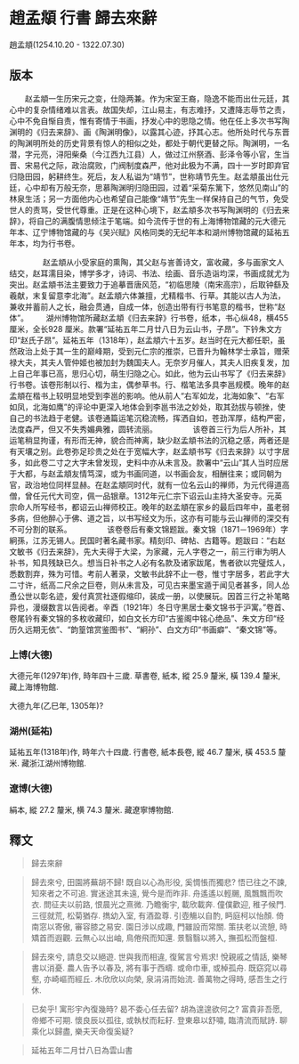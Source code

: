 # 趙孟頫 行書 歸去來辭

趙孟頫(1254.10.20 - 1322.07.30)

## 版本

　　赵孟頫一生历宋元之变，仕隐两兼。作为宋室王裔，隐逸不能而出仕元廷，其心中的复杂情绪难以言表。故国失却，江山易主，有志难抒，又遭降志辱节之责，心中不免自惭自责，惟有寄情于书画，抒发心中的思隐之情。他在任上多次书写陶渊明的《归去来辞》、画《陶渊明像》，以露其心迹，抒其心志。他所处时代与东晋的陶渊明所处的历史背景有惊人的相似之处，都处于朝代更替之际。陶渊明，一名潜，字元亮，浔阳柴桑（今江西九江县）人，做过江州祭酒、彭泽令等小官，生当晋、宋易代之际，政治腐败，门阀制度森严，他对此极为不满，四十一岁时即弃官归隐田园，躬耕终生。死后，友人私谥为“靖节”，世称靖节先生。赵孟頫虽出仕元廷，心中却有万般无奈，思慕陶渊明归隐田园，过着“采菊东篱下，悠然见南山”的林泉生活；另一方面他内心也希望自己能像“靖节”先生一样保持自己的气节，免受世人的责骂，受世代尊重。正是在这种心境下，赵孟頫多次书写陶渊明的《归去来辞》，将自己的满腹情思倾注于笔端。如今流传于世的有上海博物馆藏的元大德元年本、辽宁博物馆藏的与《吴兴赋》风格同类的无纪年本和湖州博物馆藏的延祐五年本，均为行书卷。  

  
  　　 
  　　赵孟頫从小受家庭的熏陶，其父赵与訔善诗文，富收藏，多与画家文人结交，赵耳濡目染，博学多才，诗词、书法、绘画、音乐造诣均深，书画成就尤为突出。赵孟頫书法主要致力于追摹晋唐风范，“初临思陵（南宋高宗），后取钟繇及羲献，末复留意李北海”。赵孟頫六体兼擅，尤精楷书、行草。其能以古人为法，兼收并蓄前人之长，融会贯通，自成一体，创造出带有行书笔意的楷书，世称“赵体”。 
  　　湖州博物馆所藏赵孟頫《归去来辞》行书卷，纸本，书心纵48，横455 厘米，全长928 厘米。款署“延祐五年二月廿八日为云山书，子昂”。下钤朱文方印“赵氏子昂”。延祐五年（1318年），赵孟頫六十五岁。赵当时在元大都任职，虽然政治上处于其一生的巅峰期，受到元仁宗的推崇，已晋升为翰林学士承旨，赠荣禄大夫，其夫人管仲姬也被加封为魏国夫人。无奈岁月催人，其夫人旧疾复发，加上自己年事已高，思归心切，萌生归隐之心。如此，他为云山书写了《归去来辞》行书卷。该卷形制以行、楷为主，偶参草书。行、楷笔法多具李邕规模。晚年的赵孟頫在楷书上较明显地受到李邕的影响。他从前人“右军如龙，北海如象”、“右军如凤，北海如鹰”的评论中更深入地体会到李邕书法之妙处，取其劲拔与顿挫，使自己的书法趋于老健。该卷通篇运笔沉稳流畅，挥洒自如，苍劲浑厚，结构严密，法度森严，但又不失秀媚典雅，圆转流丽。 
  　　 
  　　该卷首三行为后人所补，其运笔稍显拘谨，有形而无神，貌合而神离，缺少赵孟頫书法的沉稳之感，两者还是有天壤之别。此卷弥足珍贵之处在于宽幅大字，赵孟頫书写《归去来辞》以寸字居多，如此卷二寸之大字未曾发现，史料中亦从未言及。款署中“云山”其人当时应居于大都，与赵孟頫友情笃深，或为书画同道，以书画会友，相酬往来；或同朝为官，政治地位同样显赫。在赵孟頫同时代，就有一位名云山的禅师，为元代得道高僧，曾任元代大司空，佩一品银章。1312年元仁宗下诏云山主持大圣安寺。元英宗命人所写经书，都诏云山禅师校正。晚年的赵孟頫在家乡的最后四年中，虽老弱多病，但他醉心于佛、道之旨，以书写经文为乐，这亦有可能与云山禅师的深交有不可分割的联系。 
  　　 
  　　该卷卷后有秦文锦题跋。秦文锦（1871－1969年）字絅孫，江苏无锡人。民国时著名藏书家。精刻印、碑帖、古籍等。题跋曰：“右赵文敏书《归去来辞》，先大夫得于大梁，为家藏，元人字卷之一，前三行审为明人补书，知具残缺已久。想当日补书之人必有名款及诸家跋尾，售者欲以完璧炫人，悉数割弃，殊为可惜。考前人著录，文敏书此辞不止一卷，惟寸字居多，若此字大二寸许，纸高二尺余之巨卷，则从未言及，可见古来墨宝遁于闻见者甚多，同人怂恿公世以彰名迹，爰付真赏社逐假缩印，装成一册，以使展玩。因首三行之补笔略异也，漫缀数言以告阅者。辛酉（1921年）冬日守黑居士秦文锦书于沪寓。”卷首、卷尾钤有秦文锦的多枚收藏印，如白文长方印“古鉴阁中铭心绝品”、朱文方印“经历久远期无依”、“韵篁馆赏鉴图书”、“絅孙”、白文方印“书画癖”、“秦文锦”等。 


### 上博(大德)

大德元年(1297年)作, 時年四十三歲. 草書卷, 紙本, 縱 25.9 釐米, 橫 139.4 釐米, 藏上海博物館.

大德九年(乙巳年, 1305年)?

### 湖州(延祐)

延祐五年(1318年)作, 時年六十四歲. 行書卷, 紙本長卷, 縱 46.7 釐米, 橫 453.5 釐米. 藏浙江湖州博物館.

### 遼博(大德)

絹本, 縱 27.2 釐米, 横 74.3 釐米. 藏遼寧博物館.

## 釋文

> 歸去來辭

> 歸去來兮, 田園將蕪胡不歸! 既自以心為形役, 奚惆悵而獨悲? 悟已往之不諫, 知來者之不可追. 實迷途其未遠, 覺今是而昨非. 舟遙遙以輕颺, 風飄飄而吹衣. 問征夫以前路, 恨晨光之熹微. 乃瞻衡宇, 載欣載奔. 僮僕歡迎, 稚子候門. 三徑就荒, 松菊猶存. 擕幼入室, 有酒盈尊. 引壺觴以自酌, 眄庭柯以怡顏. 倚南窓以寄傲, 審容膝之易安. 園日涉以成趣, 門雖設而常關. 策扶老以流憩, 時矯首而遐觀. 云無心以出岫, 鳥倦飛而知還. 景翳翳以將入, 撫孤松而盤桓.

> 歸去來兮, 請息交以絕遊. 世與我而相違, 復駕言兮焉求! 悅親戚之情話, 樂琴書以消憂. 農人告予以春及, 將有事于西疇. 或命巾車, 或棹孤舟. 既窈窕以尋壑, 亦崎嶇而經丘. 木欣欣以向榮, 泉涓涓而始流. 善萬物之得時, 感吾生之行休.

> 已矣乎! 寓形宇內復幾時? 曷不委心任去留? 胡為遑遑欲何之? 富貴非吾愿, 帝鄉不可期. 懷良辰以孤往, 或執杖而耘耔. 登東皋以舒嘯, 臨清流而賦詩. 聊乘化以歸盡, 樂夫天命復奚疑?

> 延祐五年二月廿八日為雲山書
